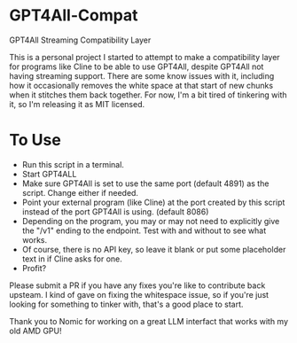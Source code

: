 # GPT4All-Compat
GPT4All Streaming Compatibility Layer

This is a personal project I started to attempt to make a compatibility layer for programs like Cline to be able to use GPT4All, despite GPT4All not having streaming support. There are some know issues with it, including how it occasionally removes the white space at that start of new chunks when it stitches them back together. For now, I'm a bit tired of tinkering with it, so I'm releasing it as MIT licensed. 


# To Use

- Run this script in a terminal.
- Start GPT4ALL
- Make sure GPT4All is set to use the same port (default 4891) as the script. Change either if needed.
- Point your external program (like Cline) at the port created by this script instead of the port GPT4All is using. (default 8086)
- Depending on the program, you may or may not need to explicitly give the "/v1" ending to the endpoint. Test with and without to see what works.
- Of course, there is no API key, so leave it blank or put some placeholder text in if Cline asks for one.
- Profit?

Please submit a PR if you have any fixes you're like to contribute back upsteam. I kind of gave on fixing the whitespace issue, so if you're just looking for something to tinker with, that's a good place to start. 

Thank you to Nomic for working on a great LLM interfact that works with my old AMD GPU!
